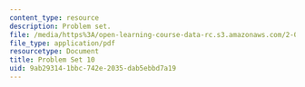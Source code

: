 ```yaml
---
content_type: resource
description: Problem set.
file: /media/https%3A/open-learning-course-data-rc.s3.amazonaws.com/2-004-dynamics-and-control-ii-spring-2008/9ab293141bbc742e2035dab5ebbd7a19_ps10.pdf
file_type: application/pdf
resourcetype: Document
title: Problem Set 10
uid: 9ab29314-1bbc-742e-2035-dab5ebbd7a19
---
```

